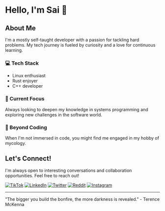 # Hello, I'm Sai 👋

## About Me
I'm a mostly self-taught developer with a passion for tackling hard problems. My tech journey is fueled by curiosity and a love for continuous learning.

### 💻 Tech Stack
- Linux enthusiast
- Rust enjoyer
- C++ developer

### 🌱 Current Focus
Always looking to deepen my knowledge in systems programming and exploring new challenges in the software world.

### 🍄 Beyond Coding
When I'm not immersed in code, you might find me engaged in my hobby of mycology.

## Let's Connect!
I'm always open to interesting conversations and collaboration opportunities. Feel free to reach out!

<a href="https://www.tiktok.com/@literally.sai"><img src="https://img.shields.io/badge/TikTok-000000?style=for-the-badge&logo=tiktok&logoColor=white" alt="TikTok"></a>
<a href="https://www.linkedin.com/in/sai-farahani-4aa2aa316/"><img src="https://img.shields.io/badge/LinkedIn-0077B5?style=for-the-badge&logo=linkedin&logoColor=white" alt="LinkedIn"></a>
<a href="https://x.com/literally_sai"><img src="https://img.shields.io/badge/Twitter-1DA1F2?style=for-the-badge&logo=twitter&logoColor=white" alt="Twitter"></a>
<a href="https://www.reddit.com/user/literally_sai/"><img src="https://img.shields.io/badge/Reddit-FF4500?style=for-the-badge&logo=reddit&logoColor=white" alt="Reddit"></a>
<a href="https://www.instagram.com/literally__sai"><img src="https://img.shields.io/badge/Instagram-E4405F?style=for-the-badge&logo=instagram&logoColor=white" alt="Instagram"></a>

---

"The bigger you build the bonfire, the more darkness is revealed." - Terence McKenna
